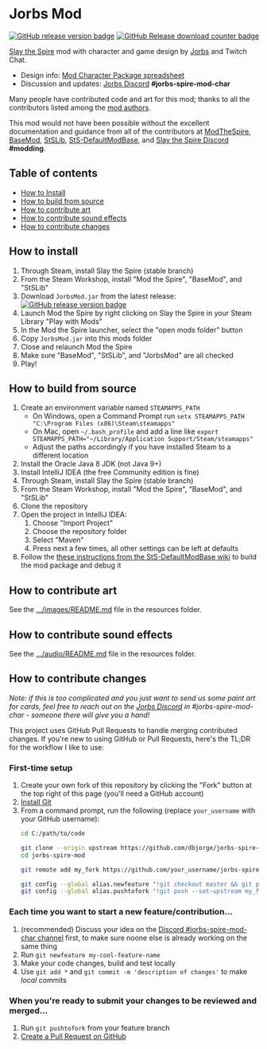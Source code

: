 # Jorbs Mod
[![GitHub release version badge](https://img.shields.io/github/v/release/dbjorge/jorbs-spire-mod?color=blue&label=latest%20release&sort=semver)](https://github.com/dbjorge/sts-jorbs-mod/releases)
[![GitHub Release download counter badge](https://img.shields.io/github/downloads/dbjorge/jorbs-spire-mod/total?color=blue)](https://github.com/dbjorge/sts-jorbs-mod/releases)

[Slay the Spire]() mod with character and game design by [Jorbs](https://twitch.tv/jorbs) and Twitch Chat.

* Design info: [Mod Character Package spreadsheet](https://docs.google.com/spreadsheets/d/1GY0eJsooEp361hWFL2lD-uPVa5-l-7g4f4FtyKs-k7Q/edit#gid=0)
* Discussion and updates: [Jorbs Discord](https://discord.gg/invite/jorbs) **#jorbs-spire-mod-char**

Many people have contributed code and art for this mod; thanks to all the contributors listed among the [mod authors](./src/main/resources/ModTheSpire.json).

This mod would not have been possible without the excellent documentation and guidance from all of the contributors at [ModTheSpire](https://github.com/kiooeht/ModTheSpire), [BaseMod](https://github.com/daviscook477/BaseMod), [StSLib](), [StS-DefaultModBase](https://github.com/Gremious/StS-DefaultModBase), and [Slay the Spire Discord](https://discordapp.com/invite/SlayTheSpire) **#modding**.

## Table of contents

* [How to Install](#how-to-install)
* [How to build from source](#how-to-build-from-source)
* [How to contribute art](#how-to-contribute-art)
* [How to contribute sound effects](#how-to-contribute-sound-effects)
* [How to contribute changes](#how-to-contribute-changes)

## How to install

1. Through Steam, install Slay the Spire (stable branch)
1. From the Steam Workshop, install "Mod the Spire", "BaseMod", and "StSLib"
1. Download `JorbsMod.jar` from the latest release: [![GitHub release version badge](https://img.shields.io/github/v/release/dbjorge/jorbs-spire-mod?color=blue&label=latest%20release&sort=semver)](https://github.com/dbjorge/sts-jorbs-mod/releases)
1. Launch Mod the Spire by right clicking on Slay the Spire in your Steam Library "Play with Mods"
1. In the Mod the Spire launcher, select the "open mods folder" button
1. Copy `JorbsMod.jar` into this mods folder
1. Close and relaunch Mod the Spire
1. Make sure "BaseMod", "StSLib", and "JorbsMod" are all checked
1. Play!

## How to build from source

1. Create an environment variable named `STEAMAPPS_PATH`
    * On Windows, open a Command Prompt run `setx STEAMAPPS_PATH "C:\Program Files (x86)\Steam\steamapps"`
    * On Mac, open `~/.bash_profile` and add a line like `export STEAMAPPS_PATH="~/Library/Application Support/Steam/steamapps"`
    * Adjust the paths accordingly if you have installed Steam to a different location 
1. Install the Oracle Java 8 JDK (not Java 9+)
1. Install IntelliJ IDEA (the free Community edition is fine)
1. Through Steam, install Slay the Spire (stable branch)
1. From the Steam Workshop, install "Mod the Spire", "BaseMod", and "StSLib"
1. Clone the repository
1. Open the project in IntelliJ IDEA:
    1. Choose "Import Project"
    1. Choose the repository folder
    1. Select "Maven"
    1. Press next a few times, all other settings can be left at defaults 
1. Follow the [these instructions from the StS-DefaultModBase wiki](https://github.com/Gremious/StS-DefaultModBase/wiki/Step-3:-Packaging-and-Playing-the-Default;-Writing-Your-First-Mod!) to build the mod package and debug it

## How to contribute art

See the [.../images/README.md](./src/main/resources/stsjorbsmodResources/images/README.md) file in the resources folder.

## How to contribute sound effects

See the [.../audio/README.md](./src/main/resources/stsjorbsmodResources/audio/README.md) file in the resources folder.

## How to contribute changes

*Note: if this is too complicated and you just want to send us some paint art for cards, feel free to reach out on the [Jorbs Discord](https://discord.gg/invite/jorbs) in *#jorbs-spire-mod-char* - someone there will give you a hand!*

This project uses GitHub Pull Requests to handle merging contributed changes. If you're new to using GitHub or Pull Requests, here's the TL;DR for the workflow I like to use:

### First-time setup

1. Create your own fork of this repository by clicking the "Fork" button at the top right of this page (you'll need a GitHub account)
1. [Install Git](https://git-scm.com/downloads)
1. From a command prompt, run the following (replace `your_username` with your GitHub username):
    ```sh
    cd C:/path/to/code
   
    git clone --origin upstream https://github.com/dbjorge/jorbs-spire-mod.git
    cd jorbs-spire-mod
   
    git remote add my_fork https://github.com/your_username/jorbs-spire-mod.git
   
    git config --global alias.newfeature "!git checkout master && git pull && git checkout -b"
    git config --global alias.pushtofork "!git push --set-upstream my_fork HEAD"
    ```

### Each time you want to start a new feature/contribution...

1. (recommended) Discuss your idea on the [Discord #jorbs-spire-mod-char channel](https://discord.gg/invite/jorbs) first, to make sure noone else is already working on the same thing
1. Run `git newfeature my-cool-feature-name`
1. Make your code changes, build and test locally
1. Use `git add *` and `git commit -m 'description of changes'` to make *local* commits

### When you're ready to submit your changes to be reviewed and merged...

1. Run `git pushtofork` from your feature branch
1. [Create a Pull Request on GitHub](https://github.com/dbjorge/jorbs-spire-mod/compare)